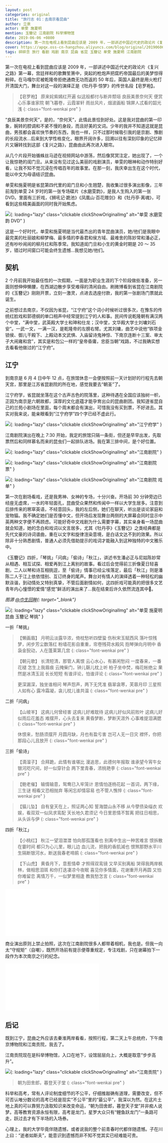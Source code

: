 ```yaml
---
layout: post
categories: original
title: "旅行志 01：去南京看昆曲"
author: 立泉
actor: 单雯 施夏明
mention: 玉簪记 江南剧院 科举博物馆
date: 2019-06-06 +0800
description: 第一次在电视上看到昆曲应该是 2009 年，一部讲述中国近代史的政论片《复兴之路》第一幕，宫廷祥和的歌舞笙箫中，突起的枪炮声把腐朽帝国最后的美梦惊得粉碎。在马嘎尔尼被乾隆帝拒绝通商无功而返的 50 年后，英国人最终是用火枪打开清国大门，舞台对这一段的演绎正是《牡丹亭·惊梦》的传世名段【皂罗袍】。
cover: https://apqx.oss-cn-hangzhou.aliyuncs.com/blog/original/20190606/shanwen_shixiaming_yuzanji_thumb.jpg
tags: 碎碎念 旅行 看剧 戏剧 南京 昆曲 省昆 玉簪记 单雯 施夏明 江南剧院
---
```


第一次在电视上看到昆曲应该是 2009 年，一部讲述中国近代史的政论片《复兴之路》第一幕，宫廷祥和的歌舞笙箫中，突起的枪炮声把腐朽帝国最后的美梦惊得粉碎。在马嘎尔尼被乾隆帝拒绝通商无功而返的 50 年后，英国人最终是用火枪打开清国大门，舞台对这一段的演绎正是《牡丹亭·惊梦》的传世名段【皂罗袍】。

>【皂罗袍】 
原来姹紫嫣红开遍
似这般都付与断井颓垣
良辰美景奈何天
便赏心乐事谁家院
朝飞暮卷，云霞翠轩
雨丝风片，烟波画船
锦屏人忒看的韶光浅
{: class="font-wenkai pre" }

“良辰美景奈何天”，是的，“奈何天”，此情此景恰到好处。这是我对昆曲的第一印象，婉转的腔调和不紧不慢的身段，而且好美的文词。少年的我并不知道这就是昆曲，男孩都会喜欢快节奏的东西，我也一样，只不过那时候吸引我的是京剧、豫剧的长段流水...后来到大学性格变化，眼界开阔许多，回溯以往有深刻印象的记忆碎片又辗转找到这部《复兴之路》，昆曲由此再次进入眼帘。

从几个片段开始循蛛丝马迹在视频网站中游荡，然后像冥冥注定，她出现了，一个让我惊艳的闺门旦。从来没有见过这么美丽的戏剧演员，单雯的眼神和动作特别好看，让我不知不觉沉浸在传唱百年的故事里。在那一刻，我庆幸出生在这个时代，能以中文为母语结识昆曲。

单雯和施夏明是省昆第四代里的闺门旦和小生翘楚，我收集过很多演出影像，三年前淘到单雯 24 岁时的第一张专场碟片《水磨雯韵》，是我人生购入的第一张 DVD。里面有三折戏，《狮吼记·跪池》《凤凰山·百花赠剑》和《牡丹亭·离魂》，可看到这些精美画面的同时我开始焦虑。

![](https://apqx.oss-cn-hangzhou.aliyuncs.com/blog/original/20190606/shuimowenyun_thumb.jpg){: loading="lazy" class="clickable clickShowOriginalImg" alt="单雯 水磨雯韵 DVD" }

这是一个好时代，单雯和施夏明是当代最杰出的青年昆曲演员，她/他们是我眼中最完美的杜丽娘和柳梦梅、最多情的李香君和侯方域、最难舍的陈妙常和潘必正，还有吵吵闹闹的柳月红和陈季常。我知道闺门旦和小生的黄金时期是 20 ～ 35 岁，错过时间窗口可能会终生遗憾...我想见她/他们。

## 契机

2 个月前我开始最任性的一次假期，一面是为职业生涯的下个阶段做些准备，另一面则想伸伸懒腰，在西湖边散步享受难得的清闲自由。刷微博看到省昆在江南剧院的《玉簪记》刚刚开票，立刻一激灵，点进去选座付款，我的第一张剧场门票就此诞生。

之前想过去南京，不仅因为省昆，“江宁府”这个词小时候听过很多次，在豫东的传统红脸戏和郭德纲的单口相声中经常提到江宁的人和事。民间传说乾隆朝有满汉两个中堂，“满中堂，武英殿大学士和珅和仕龙；汉中堂，文华殿大学士刘墉刘石安”。一武一文，一满一汉，是乾隆帝的左膀右臂。尤其刘墉，曲艺中说他“铁项金锁侯、御儿干殿下、上殿动本文武惧、入庙留诗鬼神惊、下南京连断十三案、审太子大闹雍和宫”，其实是和包公一样的“皇帝昏庸，忠臣当朝”戏路，不过我确实想去看看他做过的“江宁府”。

## 江宁

到南京是 6 月 4 日中午 12 点，在旅馆休息一会便按照前一天计划好的行程先去朝天宫，那里是江苏省昆剧院的所在地，感觉我要去“朝圣”了。

江宁府学，省昆就坐落在这个古声古色的院落里，这种待遇在全国应该独树一帜，正因为南京是六朝故都，深厚的文化底蕴才能孕育出众的昆曲剧团。我知道省昆自己的兰苑小剧场在里面，每个周末都会有演出，可惜我没有买到票，不好进去。其实对我来说，能亲眼看到“江宁府学”四个字已经不虚此行。

![](https://apqx.oss-cn-hangzhou.aliyuncs.com/blog/original/20190606/jiangningfuxue_thumb.jpg){: loading="lazy" class="clickable clickShowOriginalImg" alt="江宁府学" }

江南剧院演出在晚上 7:30 开始，我定的旅馆只隔一条街，但还是早早出发，先取票然后和同样慕名而来的昆虫们一起排队进场。我在第三排中间，是个好位置。

![](https://apqx.oss-cn-hangzhou.aliyuncs.com/blog/original/20190606/jiangnanjvyuan_thumb.jpg){: loading="lazy" class="clickable clickShowOriginalImg" alt="江南剧院" }

![](https://apqx.oss-cn-hangzhou.aliyuncs.com/blog/original/20190606/jiangnanjvyuan_piao_thumb.jpg){: loading="lazy" class="clickable clickShowOriginalImg" alt="江南剧院 票" }

![](https://apqx.oss-cn-hangzhou.aliyuncs.com/blog/original/20190606/jiangnanjvyuan_yuzanji_jiemudan_thumb.jpg){: loading="lazy" class="clickable clickShowOriginalImg" alt="江南剧院 戏单" }

第一次在剧场看戏，还是我男神、女神的专场，十分兴奋。开场前 30 分钟旁边已经座无虚席，一水的年轻面孔，昆曲受众果然和传闻中一样以大学生居多。注意到后排传来的窸窣英语，不经意回头，我的左后侧，她们在聊天，听出是谈论家庭和宠物猫。我不确定她们是否懂中文，但开场后发现舞台两侧的大屏幕会同时显示中英两种文字便不再顾虑。可能好奇中文戏剧为什么需要字幕，其实亲身看一场昆曲就会知道，她的念白和戏词以文言居多，尤其《牡丹亭》《玉簪记》之类经典都是先代文豪的诗词谱曲，重在以文字和旋律渲染意境，是白话文达不到的效果。所以除非十分熟悉剧情，普通人必须先借助提示的戏词才能融入到这种独特的中文雅乐中。

《玉簪记》四折，「琴挑」「问病」「偷诗」「秋江」，讲述书生潘必正与尼姑陈妙常从相遇、相互试探、相爱再到江上离别的故事。看过后会觉得前三折像夏日轻喜剧，二人以琴和诗互相挑逗，至「偷诗」情事已经尘埃落定，最后「秋江」则是潘陈二人于江上依依惜别、互订终身的尾声。舞台对有情人的演绎透着一种轻松的幽默诙谐，到动情处又特别真挚，不管后面剧情如何，这四折戏可能真的把很多文艺青年内心憧憬的爱情“感觉”鲜活的演出来了...我在结束后许久依然流连其中🤥。

*图源 [@巾生回眸](https://weibo.com/u/5616289163){: target="_blank"}*

![](https://apqx.oss-cn-hangzhou.aliyuncs.com/blog/original/20190606/shanwen_shixiaming_yuzanji_thumb.jpg){: loading="lazy" class="clickable clickShowOriginalImg" alt="单雯 施夏明 昆曲 玉簪记 琴挑" }

一折「琴挑」

> 【懒画眉】
月明云淡露华浓，倚枕愁听四壁蛩
伤秋宋玉赋西风
落叶惊残梦，闲步芳尘数落红
粉墙花影自重重，帘卷残荷水殿风
抱琴弹向月明中
香袅金猊动，人在蓬莱第几宫
{: class="font-wenkai pre" }

> 【朝元歌】
长清短清，那管人离恨
云心水心，有甚闲愁闷
一度春来，一番花褪
怎生上我眉痕
云掩柴门，钟儿磬儿枕上听
柏子坐中焚，梅花帐绝尘
果然是冰清玉润
长长短短
有谁评论，怕谁评论
{: class="font-wenkai pre" }

> 更深漏深，独坐谁相问
琴声怨声，两下无凭准
翡翠衾寒，芙蓉月印
三星照人如有心
露冷霜凝，衾儿枕儿谁共温
{: class="font-wenkai pre" }

二折「问病」

> 【山坡羊】
这病儿何曾经害
这病儿好难耽待
这病儿好似风前败叶
这病儿好似雨后花羞态
难摆开，心头去复来
黄昏梦断，梦断天涯外
心事难提泪满腮
{: class="font-wenkai pre" }

> 休恨来，愁肠须摆开
月圆月缺，月也有盈亏害
岂可人无一日灾
襟怀，你把那段心儿且放开
{: class="font-wenkai pre" }

三折「偷诗」

> 【滴溜子】
合拜跪，此情有谁堪比
漫追思，此德何年报取
谁承望今宵牛女
银河咫尺间，好一似穿针会
两下里青春，浓桃艳李
{: class="font-wenkai pre" }

> 【鲍老催】
输情输意，鸳鸯已入牢笼计
恩情怕逐杨花起
一首词，两下缘，三生谜
相看又恐相抛弃
等闲忘却情容易
也不管人憔悴
{: class="font-wenkai pre" }

> 【猫儿坠】
自有皇天在上，照证两心知
誓海盟山永不移
从今孽债染缁衣
欢娱，看双双一似凤求鸾配
天长地久君须记
今日里恩情不暂离
把往日相思，从头诉与伊
{: class="font-wenkai pre" }

四折「秋江」

> 【小桃红】
秋江一望泪澘澘
怕向那孤篷看也
别离中生出一种苦难言
恨拆散在霎时间
都只为心儿里，眼儿边
血儿流，把我的香肌減也
恨煞那野水平川
生隔断银河水，断送我春老啼鹃
{: class="font-wenkai pre" }

> 【下山虎】
黄昏月下，意惹情牵
才照得双鸾镜
又早买别离船
哭得我两岸枫林，做相思泪斑
和你打迭凄凉今夜眠
喜见你多情面，花谢重开月再圆
又怕你难留恋
离情万千，一似梦里相逢
教我愁怎言
{: class="font-wenkai pre" }

<div class="video-container">
    <iframe loading="lazy" src="//player.bilibili.com/player.html?aid=6701549&cid=10910789&page=1&autoplay=0" scrolling="no" border="0" frameborder="no" framespacing="0" allowfullscreen="true"> </iframe>
</div>

商业演出原则上禁止拍照，这次在江南剧院很多人都带着相机，我也是。但我一向太“守规矩”（自嘲），既然开场前有提示便尊重规定，专注戏剧，只在谢幕拍下一段作为本次南京之行的纪念。

<div class="video-container">
    <iframe loading="lazy" src="//player.bilibili.com/player.html?aid=57894523&cid=101033603&page=1&autoplay=0" scrolling="no" border="0" frameborder="no" framespacing="0" allowfullscreen="true"> </iframe>
</div>

## 后记

既到江宁，昆曲之外应该去秦淮两岸看看，按照行程，第二天上午总统府，下午南京博物院和江南贡院，我去了。

江南贡院现在是科举博物馆，入口在地下，设馆层层向上，大概是取意“步步高升”。

![](https://apqx.oss-cn-hangzhou.aliyuncs.com/blog/original/20190606/jiangnangongyuan_thumb.jpg){: loading="lazy" class="clickable clickShowOriginalImg" alt="江南贡院" }

> 朝为田舍郎，暮登天子堂
{: class="font-wenkai pre" }

科举和高考，常有人评论制度细节的不公平，仔细推敲确有道理，需要改变，但不可否认唯分数论的高考已经是现实“不公平”里的“最公平”，我深以为然。在这片土地上真的可以靠努力汲取知识来改变命运，“朝为田舍郎，暮登天子堂”并非痴人说梦。高等教育资源永恒有限，高考是龙门，星罗大众只有“鲤鱼跃龙门”一条路可走，跃过去才有下半场的入场券。

心理上，我的大学毕竟伴随遗憾，或者说我的整个前青春时代都伴随遗憾。子在川上曰：“逝者如斯夫”，能意识到遗憾而非不知不觉其实已经难能可贵。